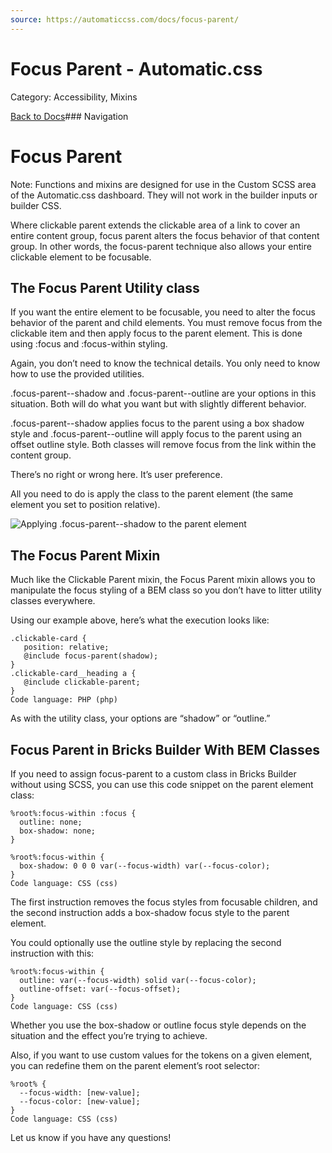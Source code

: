 ```yaml
---
source: https://automaticcss.com/docs/focus-parent/
---
```


# Focus Parent - Automatic.css

Category: Accessibility, Mixins

[Back to Docs](https://automaticcss.com/docs)### Navigation

# Focus Parent

Note: Functions and mixins are designed for use in the Custom SCSS area of the Automatic.css dashboard. They will not work in the builder inputs or builder CSS.

Where clickable parent extends the clickable area of a link to cover an entire content group, focus parent alters the focus behavior of that content group. In other words, the focus-parent technique also allows your entire clickable element to be focusable.

## The Focus Parent Utility class

If you want the entire element to be focusable, you need to alter the focus behavior of the parent and child elements. You must remove focus from the clickable item and then apply focus to the parent element. This is done using :focus and :focus-within styling.

Again, you don’t need to know the technical details. You only need to know how to use the provided utilities.

.focus-parent--shadow and .focus-parent--outline are your options in this situation. Both will do what you want but with slightly different behavior.

.focus-parent--shadow applies focus to the parent using a box shadow style and .focus-parent--outline will apply focus to the parent using an offset outline style. Both classes will remove focus from the link within the content group.

There’s no right or wrong here. It’s user preference.

All you need to do is apply the class to the parent element (the same element you set to position relative).

![Applying .focus-parent--shadow to the parent element](https://automaticcss.com/wp-content/uploads/CleanShot-2023-08-13-at-22.51.25@2x-1024x715.jpg)
## The Focus Parent Mixin

Much like the Clickable Parent mixin, the Focus Parent mixin allows you to manipulate the focus styling of a BEM class so you don’t have to litter utility classes everywhere.

Using our example above, here’s what the execution looks like:

```
.clickable-card {
   position: relative;
   @include focus-parent(shadow);
}
.clickable-card__heading a {
   @include clickable-parent;
}
Code language: PHP (php)
```

As with the utility class, your options are “shadow” or “outline.”

## Focus Parent in Bricks Builder With BEM Classes

If you need to assign focus-parent to a custom class in Bricks Builder without using SCSS, you can use this code snippet on the parent element class:

```
%root%:focus-within :focus {
  outline: none;
  box-shadow: none;
}

%root%:focus-within {
  box-shadow: 0 0 0 var(--focus-width) var(--focus-color);
}
Code language: CSS (css)
```

The first instruction removes the focus styles from focusable children, and the second instruction adds a box-shadow focus style to the parent element.

You could optionally use the outline style by replacing the second instruction with this:

```
%root%:focus-within {
  outline: var(--focus-width) solid var(--focus-color);
  outline-offset: var(--focus-offset);
}
Code language: CSS (css)
```

Whether you use the box-shadow or outline focus style depends on the situation and the effect you’re trying to achieve.

Also, if you want to use custom values for the tokens on a given element, you can redefine them on the parent element’s root selector:

```
%root% {
  --focus-width: [new-value];
  --focus-color: [new-value];
}
Code language: CSS (css)
```

Let us know if you have any questions!

